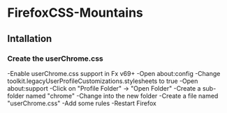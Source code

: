 # FirefoxCSS-Mountains

## Intallation
### Create the userChrome.css
  -Enable userChrome.css support in Fx v69+
  -Open about:config
  -Change toolkit.legacyUserProfileCustomizations.stylesheets to true
  -Open about:support
  -Click on "Profile Folder" -> "Open Folder"
  -Create a sub-folder named "chrome"
  -Change into the new folder
  -Create a file named "userChrome.css"
  -Add some rules
  -Restart Firefox
